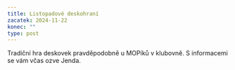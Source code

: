 ```yaml
---
title: Listopadové deskohraní
zacatek: 2024-11-22
konec: ""
type: post
---
```

T﻿radiční hra deskovek pravděpodobně u MOPíků v klubovně. S informacemi se vám včas ozve Jenda.